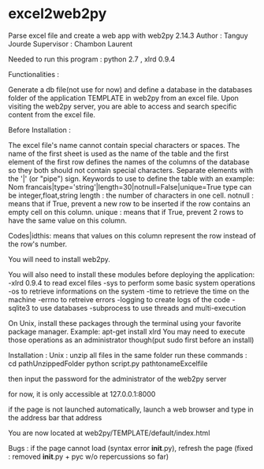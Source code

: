 # excel2web2py
Parse excel file and create a web app
with web2py 2.14.3
Author : Tanguy Jourde
Supervisor : Chambon Laurent

Needed to run this program : python 2.7 , xlrd 0.9.4

Functionalities :

Generate a db file(not use for now) and define a database in the databases folder of the application TEMPLATE in web2py from an excel file.
Upon visiting the web2py server, you are able to access and search specific content from the excel file.

Before Installation :

The excel file's name cannot contain special characters or spaces.
The name of the first sheet is used as the name of the table and the first element of the first row defines the names of the columns of the database 
so they both should not contain special characters. 
Separate elements with the '|' (or "pipe") sign. 
Keywords to use to define the table with an example:
Nom francais|type='string'|length=30|notnull=False|unique=True
type can be integer,float,string
length : the number of characters in one cell.
notnull : means that if True, prevent a new row to be inserted if the row contains an empty cell on this column.
unique : means that if True, prevent 2 rows to have the same value on this column.

Codes|idthis: means that values on this column represent the row instead of the row's number.

You will need to install web2py.

You will also need to install these modules before deploying the application:
-xlrd 0.9.4 to read excel files
-sys to perform some basic system operations
-os to retrieve informations on the system
-time to retrieve the time on the machine
-errno to retreive errors
-logging to create logs of the code
-sqlite3 to use databases
-subprocess to use threads and multi-execution

On Unix, install these packages through the terminal using your favorite package manager.
Example: apt-get install xlrd
You may need to execute those operations as an administrator though(put sudo first before an install)

Installation :
Unix : 
unzip all files in the same folder
run these commands : 
cd pathUnzippedFolder
python script.py pathtonameExcelfile

then input the password for the administrator of the web2py server

for now, it is only accessible at 127.0.0.1:8000

if the page is not launched automatically,
launch a web browser and type in the address bar that address

You are now located at web2py/TEMPLATE/default/index.html

Bugs :  if the page cannot load (syntax error __init__.py), refresh the page (fixed : removed __init__.py + pyc w/o repercussions so far)
